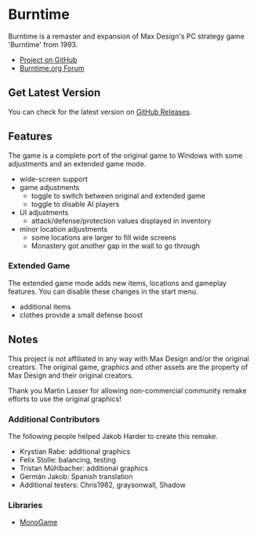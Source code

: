 ﻿# Burntime

Burntime is a remaster and expansion of Max Design's PC strategy game 'Burntime' from 1993.

- [Project on GitHub](https://github.com/jakobharder/burntime)
- [Burntime.org Forum](http://www.burntime.org)

## Get Latest Version

You can check for the latest version on [GitHub Releases](https://github.com/jakobharder/burntime/releases).

## Features

The game is a complete port of the original game to Windows with some adjustments and an extended game mode.

- wide-screen support
- game adjustments
  - toggle to switch between original and extended game
  - toggle to disable AI players
- UI adjustments
  - attack/defense/protection values displayed in inventory
- minor location adjustments
  - some locations are larger to fill wide screens
  - Monastery got another gap in the wall to go through

### Extended Game

The extended game mode adds new items, locations and gameplay features.
You can disable these changes in the start menu.

- additional items
- clothes provide a small defense boost

## Notes

This project is not affiliated in any way with Max Design and/or the original creators.
The original game, graphics and other assets are the property of Max Design and their original creators.

Thank you Martin Lasser for allowing non-commercial community remake efforts to use the original graphics!

### Additional Contributors

The following people helped Jakob Harder to create this remake.

- Krystian Rabe: additional graphics
- Felix Stolle: balancing, testing
- Tristan Mühlbacher: additional graphics
- Germán Jakob: Spanish translation
- Additional testers: Chris1982, graysonwall, Shadow

### Libraries

- [MonoGame](https://www.monogame.net/)
